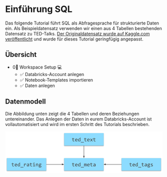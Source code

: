 # Einführung SQL

Das folgende Tutorial führt SQL als Abfragesprache für strukturierte Daten ein. Als Beispieldatensatz verwenden wir einen aus 4 Tabellen bestehenden Datensatz zu TED-Talks. [Der Originaldatensatz wurde auf Kaggle.com veröffentlicht](https://www.kaggle.com/goweiting/ted-talks-transcript) und wurde für dieses Tutorial geringfügig angepasst.

## Übersicht

* 0⃣ Workspace Setup 💻 
  * ✅ Databricks-Account anlegen
  * ✅ Notebook-Templates importieren
  * ✅ Daten anlegen

## Datenmodell

Die Abbildung unten zeigt die 4 Tabellen und deren Beziehungen untereinander. Das Anlegen der Daten in eurem Databricks-Account ist vollautomatisiert und wird im ersten Schritt des Tutorials beschrieben.

![TED-Talks Datenmodell.](../../.gitbook/assets/ted_data_model.png)

